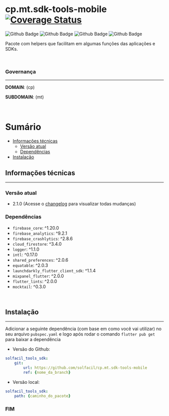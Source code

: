 # cp.mt.sdk-tools-mobile [![Coverage Status](https://coveralls.io/repos/github/solfacil/cp.mt.sdk-tools-mobile/badge.svg?branch=dev&t=9PHPiw)](https://coveralls.io/github/solfacil/cp.mt.sdk-tools-mobile?branch=main)

![Github Badge](https://img.shields.io/badge/Version-1.1.3-<>)
![Github Badge](https://img.shields.io/badge/-Flutter-3dbbe3?&logo=Flutter)
![Github Badge](https://img.shields.io/badge/-Dart-268bab?&logo=Dart)
![Github Badge](https://img.shields.io/badge/-NullSafety-268bab)

Pacote com helpers que facilitam em algumas funções das aplicações e SDKs.

<br/>

### **Governança**
---
**DOMAIN**: (cp)

**SUBDOMAIN**: (mt)

<br/>

# Sumário

- [Informações técnicas](#informações-técnicas)
    - [Versão atual](#versão-atual)
    - [Dependências](#dependências)
- [Instalação](#instalação)
        
## Informações técnicas
---

### Versão atual

* 2.1.0 (Acesse o [changelog](CHANGELOG.md) para visualizar todas mudanças)

### Dependências

- `firebase_core`: ^1.20.0
- `firebase_analytics`: ^9.2.1
- `firebase_crashlytics`: ^2.8.6
- `cloud_firestore`: ^3.4.0
- `logger`: ^1.1.0
- `intl`: ^0.17.0
- `shared_preferences`: ^2.0.6
- `equatable`: ^2.0.3
- `launchdarkly_flutter_client_sdk`: ^1.1.4
- `mixpanel_flutter`: ^2.0.0
- `flutter_lints`: ^2.0.0
- `mocktail`: ^0.3.0

<br/>

## Instalação
---

Adicionar a seguinte dependência (com base em como você vai utilizar) no seu arquivo `pubspec.yaml` e logo após rodar o comando `flutter pub get` para baixar a dependência

- Versão do Github:
```yaml
solfacil_tools_sdk:
    git:
        url: https://github.com/solfacil/cp.mt.sdk-tools-mobile
        ref: {nome_da_branch}
```

- Versão local:
```yaml
solfacil_tools_sdk:
    path: {caminho_do_pacote}
```

### FIM